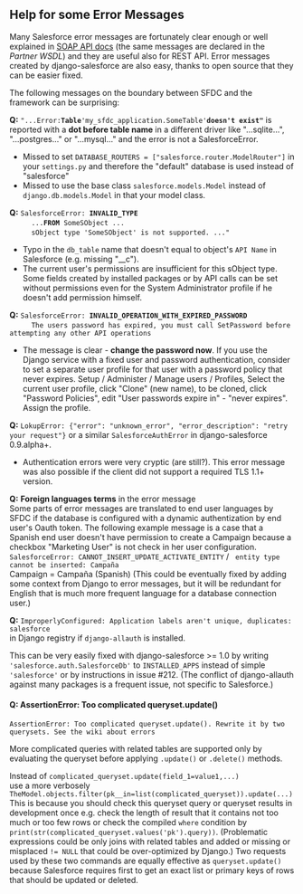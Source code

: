 Help for some Error Messages
----------------------------

Many Salesforce error messages are fortunately clear enough or well explained in [SOAP API docs](https://developer.salesforce.com/docs/atlas.en-us.api.meta/api/sforce_api_calls_concepts_core_data_objects.htm#exception_code_topic) (the same messages are declared in the *Partner WSDL*) and they are useful also for REST API. Error messages created by django-salesforce are also easy, thanks to open source that they can be easier fixed.

The following messages on the boundary between SFDC and the framework can be surprising:

**Q:** `"...Error:`**`Table`**`'my_sfdc_application.SomeTable'`**`doesn't exist"`** is reported with a **dot before table name** in a different driver like "...sqlite...", "...postgres..." or "...mysql..." and the error is not a SalesforceError.

* Missed to set `DATABASE_ROUTERS = ["salesforce.router.ModelRouter"]` in your `settings.py` and therefore the "default" database is used instead of "salesforce"
* Missed to use the base class `salesforce.models.Model` instead of `django.db.models.Model` in that your model class.  
  
  
**Q:** `SalesforceError: `**`INVALID_TYPE`**  
&nbsp; &nbsp; &nbsp; &nbsp; ` ...`**`FROM`**` SomeSObject ...`  
&nbsp; &nbsp; &nbsp; &nbsp; ` sObject type 'SomeSObject' is not supported. ..."`

* Typo in the `db_table` name that doesn't equal to object's `API Name` in Salesforce (e.g. missing "__c").  
* The current user's permissions are insufficient for this sObject type. Some fields created by installed packages or by API calls can be set without permissions even for the System Administrator profile if he doesn't add permission himself.

**Q:** `SalesforceError: `**`INVALID_OPERATION_WITH_EXPIRED_PASSWORD`**  
&nbsp; &nbsp; &nbsp; &nbsp; ` The users password has expired, you must call SetPassword before attempting any other API operations`

* The message is clear - **change the password now**. If you use the Django service with a fixed user and password authentication, consider to set a separate user profile for that user with a password policy that never expires.
Setup / Administer / Manage users / Profiles,
Select the current user profile, click "Clone" (new name), to be cloned, click "Password Policies", edit "User passwords expire in" - "never expires". Assign the profile.

**Q:** `LokupError: {"error": "unknown_error", "error_description": "retry your request"}` or a similar `SalesforceAuthError` in django-salesforce 0.9.alpha+.

* Authentication errors were very cryptic (are still?). This error message was also possible if the client did not support a required TLS 1.1+ version.

**Q:** **Foreign languages terms** in the error message  
Some parts of error messages are translated to end user languages by SFDC if the database is configured with a dynamic authentization by end user's Oauth token. The following example message is a case that a Spanish end user doesn't have permission to create a Campaign because a checkbox "Marketing User" is not check in her user configuration.  
`SalesforceError: CANNOT_INSERT_UPDATE_ACTIVATE_ENTITY` / ` entity type cannot be inserted: Campaña`  
Campaign = Campaña (Spanish) (This could be eventually fixed by adding some context from Django to error messages, but it will be redundant for English that is much more frequent language for a database connection user.)

**Q:** `ImproperlyConfigured: Application labels aren't unique, duplicates: salesforce`  
in Django registry if `django-allauth` is installed.

This can be very easily fixed with django-salesforce >= 1.0 by writing `'salesforce.auth.SalesforceDb'` to `INSTALLED_APPS` instead of simple `'salesforce'` or by instructions in issue #212. (The conflict of django-allauth against many packages is a frequent issue, not specific to Salesforce.)

<h4>Q: AssertionError: Too complicated queryset.update()</h4>

`AssertionError: Too complicated queryset.update(). Rewrite it by two querysets. See the wiki about errors`

More complicated queries with related tables are supported only by evaluating the queryset before applying `.update()` or `.delete()` methods.

Instead of `complicated_queryset.update(field_1=value1,...)`  
use a more verbosely  
`TheModel.objects.filter(pk__in=list(complicated_queryset)).update(...)`  
This is because you should check this queryset query or queryset results in development once e.g. check the length of result that it contains not too much or too few rows or check the compiled `where` condition by `print(str(complicated_queryset.values('pk').query))`. (Problematic expressions could be only joins with related tables and added or missing or misplaced `!= NULL` that could be over-optimized by Django.) Two requests used by these two commands are equally effective as `queryset.update()` because Salesforce requires first to get an exact list or primary keys of rows that should be updated or deleted.